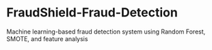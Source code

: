 # FraudShield-Fraud-Detection
Machine learning-based fraud detection system using Random Forest, SMOTE, and feature analysis
